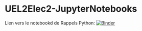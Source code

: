 # UEL2Elec2-JupyterNotebooks

Lien vers le notebookd de Rappels Python: [![Binder](https://mybinder.org/badge_logo.svg)](https://mybinder.org/v2/gh/tdulille/UEL2Elec2-JupyterNotebooks/main?filepath=Revision-Cours-MichelFryziel.ipynb)